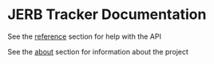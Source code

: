 # JERB Tracker Documentation

See the [reference](reference/index.md) section for help with the API

See the [about](about/index.md) section for information about the project


